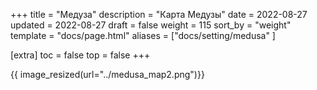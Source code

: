 +++
title = "Медуза"
description = "Карта Медузы"
date = 2022-08-27
updated = 2022-08-27
draft = false
weight = 115
sort_by = "weight"
template = "docs/page.html"
aliases = ["docs/setting/medusa" ]

[extra]
toc = false
top = false
+++

{{ image_resized(url="../medusa_map2.png")}}
